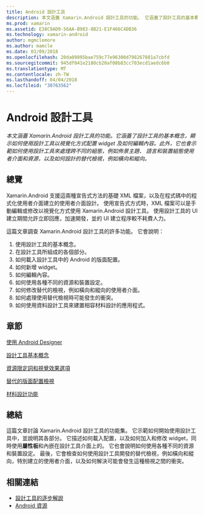 ```yaml
---
title: Android 設計工具
description: 本文涵蓋 Xamarin.Android 設計工具的功能。 它涵蓋了設計工具的基本概念，顯示如何使用設計工具以視覺化方式配置 widget 及如何編輯內容。 此外，它也會示範如何使用設計工具來處理跨不同的組態，例如佈景主題、 語言和裝置組態使用者介面和資源，以及如何設計的替代檢視，例如橫向和縱向。
ms.prod: xamarin
ms.assetid: E38C9AD9-56AA-B983-8B21-E1F466C4DB36
ms.technology: xamarin-android
author: mgmclemore
ms.author: mamcle
ms.date: 03/09/2018
ms.openlocfilehash: 20da09895bae759c77e96300d798267881a7cbfd
ms.sourcegitcommit: 945df041e2180cb20af08b83cc703ecd1aedc6b0
ms.translationtype: MT
ms.contentlocale: zh-TW
ms.lasthandoff: 04/04/2018
ms.locfileid: "30763562"
---
```

# <a name="android-designer"></a>Android 設計工具

_本文涵蓋 Xamarin.Android 設計工具的功能。它涵蓋了設計工具的基本概念，顯示如何使用設計工具以視覺化方式配置 widget 及如何編輯內容。此外，它也會示範如何使用設計工具來處理跨不同的組態，例如佈景主題、 語言和裝置組態使用者介面和資源，以及如何設計的替代檢視，例如橫向和縱向。_


## <a name="overview"></a>總覽

Xamarin.Android 支援這兩種宣告式方法的基礎 XML 檔案，以及在程式碼中的程式化使用者介面建立的使用者介面設計。
使用宣告式方式時，XML 檔案可以是手動編輯或修改以視覺化方式使用 Xamarin.Android 設計工具。 使用設計工具的 UI 建立期間允許立即回應，加速開發，並的 UI 建立程序較不耗費人力。

這篇文章調查 Xamarin.Android 設計工具的許多功能。 它會說明：

1.  使用設計工具的基本概念。
2.  在設計工具所組成的各個部分。
3.  如何載入設計工具中的 Android 的版面配置。
4.  如何新增 widget。
5.  如何編輯內容。
6.  如何使用各種不同的資源和裝置設定。
7.  如何修改替代的檢視，例如橫向和縱向的使用者介面。 
8.  如何處理使用替代檢視時可能發生的衝突。 
9.  如何使用資料設計工具來建置相容材料設計的應用程式。



## <a name="sections"></a>章節

 [使用 Android Designer](~/android/user-interface/android-designer/designer-walkthrough.md)

 [設計工具基本概念](~/android/user-interface/android-designer/designer-basics.md)

 [資源限定詞和視覺效果選項](~/android/user-interface/android-designer/resource-qualifiers.md)

 [替代的版面配置檢視](~/android/user-interface/android-designer/alternative-layout-views.md)

 [材料設計功能](~/android/user-interface/android-designer/material-design-features.md)



## <a name="summary"></a>總結

這篇文章討論 Xamarin.Android 設計工具的功能集。 它示範如何開始使用設計工具中，並說明其各部分。 它描述如何載入配置，以及如何加入和修改 widget，同時使用**屬性板**和內嵌在設計工具介面上的。 它也會說明如何使用各種不同的資源和裝置設定。 最後，它會檢查如何使用設計工具開發的替代檢視，例如橫向和縱向，特別建立的使用者介面，以及如何解決可能會發生這種檢視之間的衝突。 



## <a name="related-links"></a>相關連結

- [設計工具的逐步解說](~/android/user-interface/android-designer/designer-walkthrough.md)
- [Android 資源](~/android/app-fundamentals/resources-in-android/index.md)
